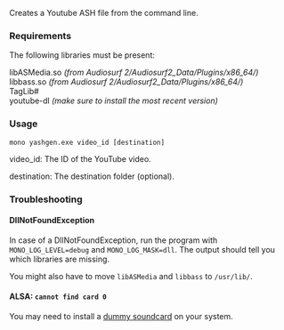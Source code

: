 Creates a Youtube ASH file from the command line.

### Requirements
The following libraries must be present:

libASMedia.so *(from Audiosurf 2/Audiosurf2_Data/Plugins/x86_64/)*  
libbass.so *(from Audiosurf 2/Audiosurf2_Data/Plugins/x86_64/)*  
TagLib#  
youtube-dl *(make sure to install the most recent version)*

### Usage

`mono yashgen.exe video_id [destination]`

video_id: The ID of the YouTube video.

destination: The destination folder (optional).

### Troubleshooting

#### DllNotFoundException
In case of a DllNotFoundException, run the program with `MONO_LOG_LEVEL=debug` and `MONO_LOG_MASK=dll`. The output should tell you which libraries are missing.

You might also have to move `libASMedia` and `libbass` to `/usr/lib/`.

#### ALSA: `cannot find card 0`
You may need to install a [dummy soundcard](https://www.raspberrypi.org/forums/viewtopic.php?p=485842&sid=5b596e5473571e5918872059e32a6873#p485842) on your system.
